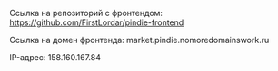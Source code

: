 Ссылка на репозиторий с фронтендом: https://github.com/FirstLordar/pindie-frontend

Ссылка на домен фронтенда: market.pindie.nomoredomainswork.ru

IP-адрес: 158.160.167.84 